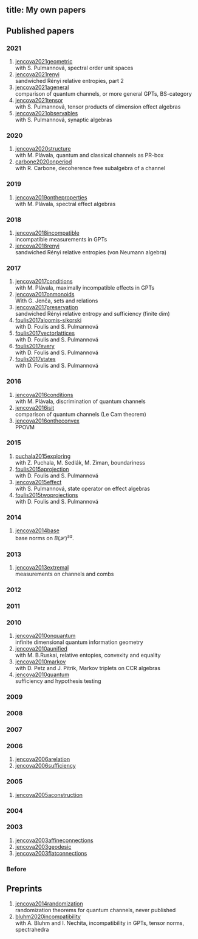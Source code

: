 title: My own papers
---
## Published papers

### 2021


1. [jencova2021geometric](jencova2021geometric)     
     with S. Pulmannová, spectral order unit spaces      
1. [jencova2021renyi](jencova2021renyi)    
     sandwiched Rényi relative entropies, part 2      
1. [jencova2021ageneral](jencova2021ageneral)    
     comparison of quantum channels, or more general GPTs, BS-category 
1. [jencova2021tensor](jencova2021tensor)    
     with S. Pulmannová, tensor products of dimension effect algebras    
1. [jencova2021observables](jencova2021observables)    
     with S. Pulmannová, synaptic algebras

### 2020


1. [jencova2020structure](jencova2020structure)    
     with M. Plávala, quantum and classical channels as PR-box       
1. [carbone2020onperiod](carbone2020onperiod)    
     with R. Carbone, decoherence free subalgebra of a channel

### 2019

1. [jencova2019ontheproperties](jencova2019ontheproperties)   
     with M. Plávala, spectral effect algebras

### 2018



1. [jencova2018incompatible](jencova2018incompatible)     
     incompatible measurements in GPTs       
1. [jencova2018renyi](jencova2018renyi)    
     sandwiched Rényi relative entropies (von Neumann algebra)

### 2017


1. [jencova2017conditions](jencova2017conditions)    
     with M. Plávala, maximally incompatible effects in GPTs   
1. [jencova2017onmonoids](jencova2017onmonoids)    
     With G. Jenča, sets and relations    
1. [jencova2017preservation](jencova2017preservation)    
     sandwiched Rényi relative entropy and sufficiency (finite dim)
1. [foulis2017aloomis-sikorski](foulis2017aloomis-sikorski)    
     with D. Foulis and S. Pulmannová    
1. [foulis2017vectorlattices](foulis2017vectorlattices)    
     with D. Foulis and S. Pulmannová    
1. [foulis2017every](foulis2017every)    
     with D. Foulis and S. Pulmannová
1. [foulis2017states](foulis2017states)    
    with D. Foulis and S. Pulmannová

### 2016



1. [jencova2016conditions](jencova2016conditions)    
    with M. Plávala, discrimination of quantum channels        
1. [jencova2016isit](jencova2016isit)     
    comparison of quantum channels (Le Cam theorem)   
1. [jencova2016ontheconvex](jencova2016ontheconvex)    
    PPOVM

### 2015

1. [puchala2015exploring](puchala2015exploring)     
     with Z. Puchala, M. Sedlák, M. Ziman, boundariness       
1. [foulis2015aprojection](foulis2015aprojection)    
    with D. Foulis and S. Pulmannová
1. [jencova2015effect](jencova2015effect)    
    with S. Pulmannová, state operator on effect algebras     
1. [foulis2015twoprojections](foulis2015twoprojections)     
    with D. Foulis and S. Pulmannová  


### 2014


1. [jencova2014base](jencova2014base)    
    base norms on $B(\mathcal H)^{sa}$.    


### 2013

1. [jencova2013extremal](jencova2013extremal)    
    measurements on channels and combs


### 2012


### 2011

### 2010


1. [jencova2010onquantum](jencova2010onquantum)    
    infinite dimensional quantum information geometry     
1. [jencova2010aunified](jencova2010aunified)    
    with M. B.Ruskai, relative entopies, convexity and equality    
1. [jencova2010markov](jencova2010markov)    
    with D. Petz and J. Pitrik, Markov triplets on CCR algebras    
1. [jencova2010quantum](jencova2010quantum)    
      sufficiency and hypothesis testing
 
### 2009



### 2008


  

### 2007


### 2006

1. [jencova2006arelation](jencova2006arelation)    
1. [jencova2006sufficiency](jencova2006sufficiency)


### 2005

1. [jencova2005aconstruction](jencova2005aconstruction)

### 2004


### 2003

1. [jencova2003affineconnections](jencova2003affineconnections)    
1. [jencova2003geodesic](jencova2003geodesic)    
1. [jencova2003flatconnections](jencova2003flatconnections)    

### Before



## Preprints


1. [jencova2014randomization](jencova2014randomization)    
    randomization theorems for quantum channels, never published    
1. [bluhm2020incompatibility](bluhm2020incompatibility)    
    with A. Bluhm and I. Nechita, incompatibility in GPTs, tensor norms, spectrahedra
